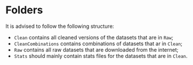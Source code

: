# Folders
It is advised to follow the following structure:
- `Clean` contains all cleaned versions of the datasets that are in `Raw`;
- `CleanCombinations` contains combinations of datasets that ar in `Clean`;
- `Raw` contains all raw datasets that are downloaded from the internet;
- `Stats` should mainly contain stats files for the datasets that are in `Clean`.